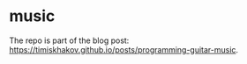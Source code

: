 # music

The repo is part of the blog post: https://timiskhakov.github.io/posts/programming-guitar-music.
